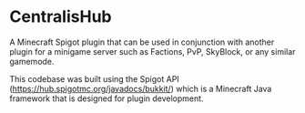# CentralisHub

A Minecraft Spigot plugin that can be used in conjunction with another plugin for a minigame server such as Factions, PvP, SkyBlock, or any similar gamemode.

This codebase was built using the Spigot API (https://hub.spigotmc.org/javadocs/bukkit/) which is a Minecraft Java framework that is designed for plugin development.
